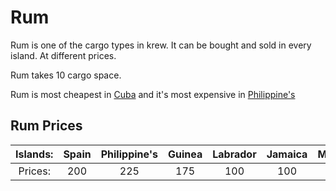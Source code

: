 
# Rum

Rum is one of the cargo types in krew. It can be bought and sold in every island. At different prices.

Rum takes 10 cargo space.

Rum is most cheapest in [Cuba](/islands/cuba.md) and it's most expensive in [Philippine's](/islands/philippines.md)

## Rum Prices
|Islands:|Spain|Philippine's|Guinea|Labrador|Jamaica|Malaysia|Cuba|Barbados|Brazil|Taiwan| 
|:-:|:-:|:-:|:-:|:-:|:-:|:-:|:-:|:-:|:-:|:-:|
|Prices:|200|225|175|100|100|145|75|90|120|90|